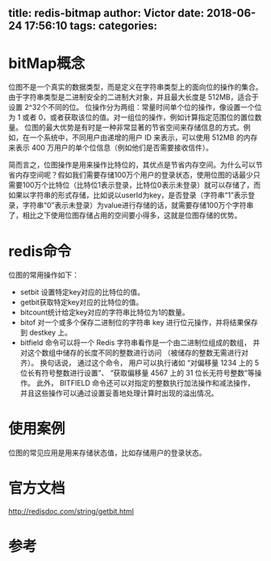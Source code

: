title: redis-bitmap
author: Victor
date: 2018-06-24 17:56:10
tags:
categories:
---
# bitMap概念

位图不是一个真实的数据类型，而是定义在字符串类型上的面向位的操作的集合。由于字符串类型是二进制安全的二进制大对象，并且最大长度是 512MB，适合于设置 2^32个不同的位。
位操作分为两组：常量时间单个位的操作，像设置一个位为 1 或者 0，或者获取该位的值。对一组位的操作，例如计算指定范围位的置位数量。
位图的最大优势是有时是一种非常显著的节省空间来存储信息的方式。例如，在一个系统中，不同用户由递增的用户 ID 来表示，可以使用 512MB 的内存来表示 400 万用户的单个位信息（例如他们是否需要接收信件）。 

简而言之，位图操作是用来操作比特位的，其优点是节省内存空间。为什么可以节省内存空间呢？假如我们需要存储100万个用户的登录状态，使用位图的话最少只需要100万个比特位（比特位1表示登录，比特位0表示未登录）就可以存储了，而如果以字符串的形式存储，比如说以userId为key，是否登录（字符串“1”表示登录，字符串“0”表示未登录）为value进行存储的话，就需要存储100万个字符串了，相比之下使用位图存储占用的空间要小得多，这就是位图存储的优势。


# redis命令
位图的常用操作如下：

- setbit 设置特定key对应的比特位的值。
- getbit获取特定key对应的比特位的值。
- bitcount统计给定key对应的字符串比特位为1的数量。
- bitof 对一个或多个保存二进制位的字符串 key 进行位元操作，并将结果保存到 destkey 上。
- bitfield 命令可以将一个 Redis 字符串看作是一个由二进制位组成的数组， 并对这个数组中储存的长度不同的整数进行访问 （被储存的整数无需进行对齐）。 换句话说， 通过这个命令， 用户可以执行诸如 “对偏移量 1234 上的 5 位长有符号整数进行设置”、 “获取偏移量 4567 上的 31 位长无符号整数”等操作。 此外， BITFIELD 命令还可以对指定的整数执行加法操作和减法操作， 并且这些操作可以通过设置妥善地处理计算时出现的溢出情况。

# 使用案例

位图的常见应用是用来存储状态值，比如存储用户的登录状态。

# 官方文档
http://redisdoc.com/string/getbit.html

# 参考
